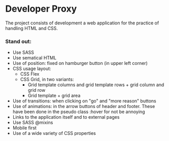 # Developer Proxy

The project consists of development a web application for the practice of handling HTML and CSS.

### Stand out:

- Use SASS
- Use sematical HTML
- Use of position: fixed on hamburger button (in upper left corner)
- CSS usage layout:
  - CSS Flex
  - CSS Grid, in two variants:
    - Grid template columns and grid template rows + grid column and grid row
    - Grid template + grid area
- Use of transitions: when clicking on "go" and "more reason" buttons
- Use of animations: in the arrow buttons of header and footer. These have been done in the pseudo class :hover for not be annoying
- Links to the application itself and to external pages
- Use SASS @mixins
- Mobile first
- Use of a wide variety of CSS properties

